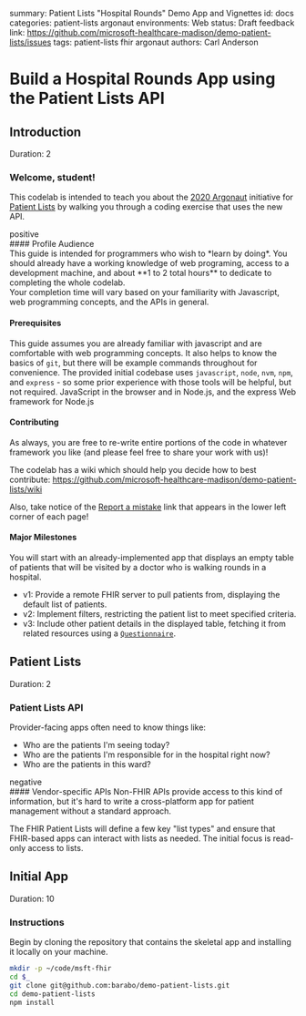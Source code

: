 summary: Patient Lists "Hospital Rounds" Demo App and Vignettes
id: docs
categories: patient-lists argonaut
environments: Web
status: Draft
feedback link: https://github.com/microsoft-healthcare-madison/demo-patient-lists/issues
tags: patient-lists fhir argonaut
authors: Carl Anderson

<!--- DEV NOTE
# Run this in a terminal to automatically re-extract the codelab when the source
# markdown is changed.

# Prerequisites:
#  - claat: https://github.com/googlecodelabs/tools/tree/master/claat
#  - kqwait: https://github.com/sschober/kqwait (optional)

# Serve the codelab html from the current 'docs' dir on port 9090.
cd docs
claat serve &  # opens a new browser window
cd ..

# Watch the codelab markdown for saves, exporting on each change.
CODELAB=./codelab/patient-lists.md
while kqwait $CODELAB && claat export $_; do continue; done

# To PRINT a codelab, refer to Marc Cohen's post here:
# https://groups.google.com/d/msg/codelab-authors/pnnY50o82Qw/V0PILK9iBQAJ

# Instructions:
npm install easy-pdf-merge puppeteer
wget https://raw.githubusercontent.com/googlecodelabs/tools/clprint/clprint.js
node clprint.js http://localhost:9090 0 4
--->

# Build a Hospital Rounds App using the Patient Lists API


## Introduction
Duration: 2

### Welcome, student!

This codelab is intended to teach you about the [2020 Argonaut](http://2020.argo.run) initiative for [Patient Lists](https://github.com/argonautproject/patient-lists) by walking you through a coding exercise that uses the new API.

<dt>positive</dt>
<div>
#### Profile Audience
<br>This guide is intended for programmers who wish to *learn by doing*.  You should already have a working knowledge of web programing, access to a development machine, and about **1 to 2 total hours** to dedicate to completing the whole codelab.
<br>Your completion time will vary based on your familiarity with Javascript, web programming concepts, and the APIs in general.
</div>

#### Prerequisites

This guide assumes you are already familiar with javascript and are comfortable with web programming concepts.  It also helps to know the basics of `git`, but there will be example commands throughout for convenience.  The provided initial codebase uses `javascript`, `node`, `nvm`, `npm`, and `express` - so some prior experience with those tools will be helpful, but not required.  JavaScript in the browser and in Node.js, and the express Web framework for Node.js

#### Contributing

As always, you are free to re-write entire portions of the code in whatever framework you like (and please feel free to share your work with us)!

The codelab has a wiki which should help you decide how to best contribute:
<https://github.com/microsoft-healthcare-madison/demo-patient-lists/wiki>

Also, take notice of the [Report a mistake](https://github.com/microsoft-healthcare-madison/demo-patient-lists/issues) link that appears in the lower left corner of each page!

#### Major Milestones

You will start with an already-implemented app that displays an empty table of patients that will be visited by a doctor who is walking rounds in a hospital.

- v1: Provide a remote FHIR server to pull patients from, displaying the default list of patients.
- v2: Implement filters, restricting the patient list to meet specified criteria.
- v3: Include other patient details in the displayed table, fetching it from related resources using a [`Questionnaire`](https://www.hl7.org/fhir/questionnaire.html).


## Patient Lists
Duration: 2

### Patient Lists API

Provider-facing apps often need to know things like:
* Who are the patients I'm seeing today?
* Who are the patients I'm responsible for in the hospital right now?
* Who are the patients in this ward?

<dt>negative</dt>
<div>
#### Vendor-specific APIs
Non-FHIR APIs provide access to this kind of information, but it's hard to write a cross-platform app for patient management without a standard approach.
</div>

The FHIR Patient Lists will define a few key "list types" and ensure that FHIR-based apps can interact with lists as needed.  The initial focus is read-only access to lists.


## Initial App
Duration: 10

### Instructions
Begin by cloning the repository that contains the skeletal app and installing it locally on your machine.

```bash
mkdir -p ~/code/msft-fhir
cd $_
git clone git@github.com:barabo/demo-patient-lists.git
cd demo-patient-lists
npm install
```
